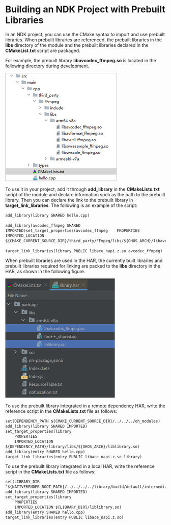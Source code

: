 # Building an NDK Project with Prebuilt Libraries


In an NDK project, you can use the CMake syntax to import and use prebuilt libraries. When prebuilt libraries are referenced, the prebuilt libraries in the **libs** directory of the module and the prebuilt libraries declared in the **CMakeList.txt** script are packaged.


For example, the prebuilt library **libavcodec_ffmpeg.so** is located in the following directory during development.


![Snipaste_2023-10-30_14-39-27](figures/Snipaste_2023-10-30_14-39-27.png)


To use it in your project, add it through **add_library** in the **CMakeLists.txt** script of the module and declare information such as the path to the prebuilt library. Then you can declare the link to the prebuilt library in **target_link_libraries**. The following is an example of the script:


```
add_library(library SHARED hello.cpp)

add_library(avcodec_ffmpeg SHARED IMPORTED)set_target_properties(avcodec_ffmpeg    PROPERTIES    IMPORTED_LOCATION ${CMAKE_CURRENT_SOURCE_DIR}/third_party/FFmpeg/libs/${OHOS_ARCH}/libavcodec_ffmpeg.so)

target_link_libraries(library PUBLIC libace_napi.z.so avcodec_ffmpeg)
```


When prebuilt libraries are used in the HAR, the currently built libraries and prebuilt libraries required for linking are packed to the **libs** directory in the HAR, as shown in the following figure.


![en-us_image_0000001693795070](figures/en-us_image_0000001693795070.png)


To use the prebuilt library integrated in a remote dependency HAR, write the reference script in the **CMakeLists.txt** file as follows:


```
set(DEPENDENCY_PATH ${CMAKE_CURRENT_SOURCE_DIR}/../../../oh_modules)
add_library(library SHARED IMPORTED)
set_target_properties(library
    PROPERTIES
    IMPORTED_LOCATION ${DEPENDENCY_PATH}/library/libs/${OHOS_ARCH}/liblibrary.so)
add_library(entry SHARED hello.cpp)
target_link_libraries(entry PUBLIC libace_napi.z.so library)
```


To use the prebuilt library integrated in a local HAR, write the reference script in the **CMakeLists.txt** file as follows:


```
set(LIBRARY_DIR "${NATIVERENDER_ROOT_PATH}/../../../../library/build/default/intermediates/libs/default/${OHOS_ARCH}/")
add_library(library SHARED IMPORTED)
set_target_properties(library
    PROPERTIES
    IMPORTED_LOCATION ${LIBRARY_DIR}/liblibrary.so)
add_library(entry SHARED hello.cpp)
target_link_libraries(entry PUBLIC libace_napi.z.so)
```
